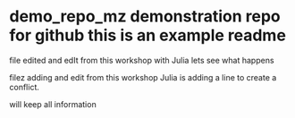 # demo_repo_mz demonstration repo for github this is an example readme

file edited and edIt from this workshop
with Julia lets see what happens

filez adding and edit from this workshop
Julia is adding a line to create a conflict.

will keep all information
